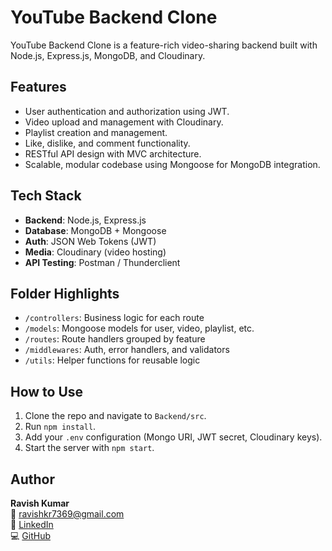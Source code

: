 # YouTube Backend Clone

YouTube Backend Clone is a feature-rich video-sharing backend built with Node.js, Express.js, MongoDB, and Cloudinary.

## Features

- User authentication and authorization using JWT.
- Video upload and management with Cloudinary.
- Playlist creation and management.
- Like, dislike, and comment functionality.
- RESTful API design with MVC architecture.
- Scalable, modular codebase using Mongoose for MongoDB integration.

## Tech Stack

- **Backend**: Node.js, Express.js
- **Database**: MongoDB + Mongoose
- **Auth**: JSON Web Tokens (JWT)
- **Media**: Cloudinary (video hosting)
- **API Testing**: Postman / Thunderclient

## Folder Highlights

- `/controllers`: Business logic for each route
- `/models`: Mongoose models for user, video, playlist, etc.
- `/routes`: Route handlers grouped by feature
- `/middlewares`: Auth, error handlers, and validators
- `/utils`: Helper functions for reusable logic

## How to Use

1. Clone the repo and navigate to `Backend/src`.
2. Run `npm install`.
3. Add your `.env` configuration (Mongo URI, JWT secret, Cloudinary keys).
4. Start the server with `npm start`.

## Author

**Ravish Kumar**  
📧 ravishkr7369@gmail.com  
🔗 [LinkedIn](https://linkedin.com/in/ravishkr1105)  
💻 [GitHub](https://github.com/ravishkr7369)

